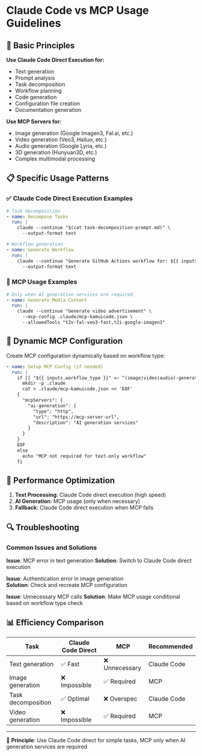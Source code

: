 # Claude Code vs MCP Usage Guidelines

## 🎯 Basic Principles

**Use Claude Code Direct Execution for:**
- Text generation
- Prompt analysis  
- Task decomposition
- Workflow planning
- Code generation
- Configuration file creation
- Documentation generation

**Use MCP Servers for:**
- Image generation (Google Imagen3, Fal.ai, etc.)
- Video generation (Veo3, Hailuo, etc.)
- Audio generation (Google Lyria, etc.)
- 3D generation (Hunyuan3D, etc.)
- Complex multimodal processing

## 📋 Specific Usage Patterns

### ✅ Claude Code Direct Execution Examples

```yaml
# Task decomposition
- name: Decompose Tasks
  run: |
    claude --continue "$(cat task-decomposition-prompt.md)" \
      --output-format text

# Workflow generation
- name: Generate Workflow
  run: |
    claude --continue "Generate GitHub Actions workflow for: ${{ inputs.description }}" \
      --output-format text
```

### 🔌 MCP Usage Examples

```yaml
# Only when AI generation services are required
- name: Generate Media Content
  run: |
    claude --continue "Generate video advertisement" \
      --mcp-config .claude/mcp-kamuicode.json \
      --allowedTools "t2v-fal-veo3-fast,t2i-google-imagen3"
```

## 🔧 Dynamic MCP Configuration

Create MCP configuration dynamically based on workflow type:

```yaml
- name: Setup MCP Config (if needed)
  run: |
    if [[ "${{ inputs.workflow_type }}" =~ ^(image|video|audio)-generation$ ]]; then
      mkdir -p .claude
      cat > .claude/mcp-kamuicode.json << 'EOF'
    {
      "mcpServers": {
        "ai-generation": {
          "type": "http", 
          "url": "https://mcp-server-url",
          "description": "AI generation services"
        }
      }
    }
    EOF
    else
      echo "MCP not required for text-only workflow"
    fi
```

## 🚀 Performance Optimization

1. **Text Processing**: Claude Code direct execution (high speed)
2. **AI Generation**: MCP usage (only when necessary)
3. **Fallback**: Claude Code direct execution when MCP fails

## 🔍 Troubleshooting

### Common Issues and Solutions

**Issue**: MCP error in text generation
**Solution**: Switch to Claude Code direct execution

**Issue**: Authentication error in image generation  
**Solution**: Check and recreate MCP configuration

**Issue**: Unnecessary MCP calls
**Solution**: Make MCP usage conditional based on workflow type check

## 📊 Efficiency Comparison

| Task | Claude Code Direct | MCP | Recommended |
|------|-------------------|-----|-------------|
| Text generation | ✅ Fast | ❌ Unnecessary | Claude Code |
| Image generation | ❌ Impossible | ✅ Required | MCP |
| Task decomposition | ✅ Optimal | ❌ Overspec | Claude Code |
| Video generation | ❌ Impossible | ✅ Required | MCP |

---
🎯 **Principle**: Use Claude Code direct for simple tasks, MCP only when AI generation services are required